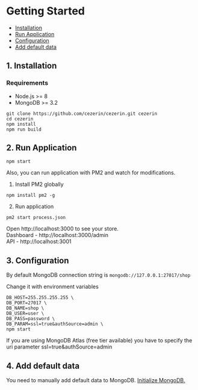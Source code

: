 # Getting Started

* [Installation](#1-installation)
* [Run Application](#2-run-application)
* [Configuration](#3-configuration)
* [Add default data](#4-add-default-data)

## 1. Installation

### Requirements
- Node.js >= 8
- MongoDB >= 3.2

```shell
git clone https://github.com/cezerin/cezerin.git cezerin
cd cezerin
npm install
npm run build
```

## 2. Run Application

```shell
npm start
```

Also, you can run application with PM2 and watch for modifications.
1. Install PM2 globally
```
npm install pm2 -g
```
2. Run application
```shell
pm2 start process.json
```

Open http://localhost:3000 to see your store.  
Dashboard - http://localhost:3000/admin  
API - http://localhost:3001

## 3. Configuration

By default MongoDB connection string is `mongodb://127.0.0.1:27017/shop`

Change it with environment variables

```shell
DB_HOST=255.255.255.255 \
DB_PORT=27017 \
DB_NAME=shop \
DB_USER=user \
DB_PASS=password \
DB_PARAM=ssl=true&authSource=admin \
npm start
```

If you are using MongoDB Atlas (free tier available) you have to specify the uri parameter ssl=true&authSource=admin

## 4. Add default data

You need to manually add default data to MongoDB. [Initialize MongoDB.](https://github.com/cezerin/cezerin/blob/master/docs/initialize-mongodb.md)
